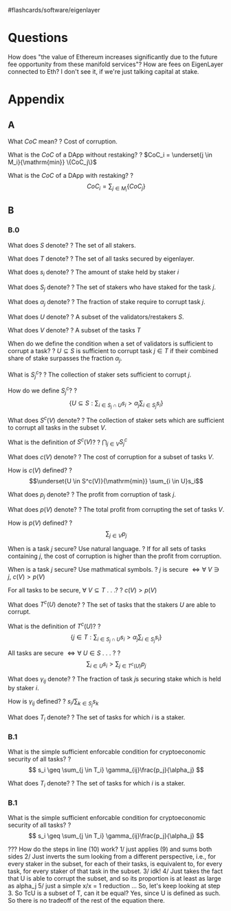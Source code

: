 
#flashcards/software/eigenlayer

# Questions

How does "the value of Ethereum increases significantly due to the future fee opportunity from these manifold services"? How are fees on EigenLayer connected to Eth? I don't see it, if we're just talking capital at stake.

# Appendix

## A

What $CoC$ mean?
?
Cost of corruption.
<!--SR:2022-09-19,26,250-->

What is the $CoC$ of a DApp without restaking?
?
$CoC_i = \underset{j \in M_i}{\mathrm{min}} \{CoC_j\}$
<!--SR:2022-10-24,49,270-->

What is the $CoC$ of a DApp with restaking?
?
$$CoC_i = \sum_{j \in M_i} \{CoC_j\}$$
<!--SR:2022-10-01,35,270-->

## B

### B.0

What does $S$ denote?
?
The set of all stakers.
<!--SR:2022-10-17,37,230-->

What does $T$ denote?
?
The set of all tasks secured by eigenlayer.
<!--SR:2022-11-07,56,250-->

What does $s_i$ denote?
?
The amount of stake held by staker $i$
<!--SR:2022-10-20,35,230-->

What does $S_j$ denote?
?
The set of stakers who have staked for the task $j$.
<!--SR:2022-11-10,62,270-->

What does $\alpha_j$ denote?
?
The fraction of stake require to corrupt task $j$.
<!--SR:2022-10-09,42,270-->

What does $U$ denote?
?
A subset of the validators/restakers $S$.
<!--SR:2022-11-08,60,270-->

What does $V$ denote?
?
A subset of the tasks $T$
<!--SR:2022-09-17,12,250-->

When do we define the condition when a set of validators is sufficient to corrupt a task?
?
$U \subseteq S$ is sufficient to corrupt task $j \in T$ if their combined share of stake surpasses the fraction $\alpha_j$.
<!--SR:2022-10-27,43,210-->

What is $S_j^c$?
?
The collection of staker sets sufficient to corrupt $j$.
<!--SR:2022-09-16,27,270-->

How do we define $S_j^c$?
?
$$
\{ U \subseteq S : \sum_{i \in S_j \cap U} s_i > \alpha_j \sum_{i \in S_j} s_i\}
$$
<!--SR:2022-10-27,51,270-->

What does $S^c(V)$ denote?
?
The collection of staker sets which are sufficient to corrupt all tasks in the subset $V$.
<!--SR:2022-11-19,68,270-->

What is the definition of $S^c(V)$?
?
$\bigcap_{j \in V} S_j^c$
<!--SR:2022-10-28,51,270-->

What does $c(V)$ denote?
?
The cost of corruption for a subset of tasks $V$.
<!--SR:2022-10-21,46,270-->

How is $c(V)$ defined?
?
$$\underset{U \in S^c(V)}{\mathrm{min}} \sum_{i \in U}s_i$$
<!--SR:2022-10-11,39,250-->

What does $p_j$ denote?
?
The profit from corruption of task $j$.
<!--SR:2022-12-05,81,290-->

What does $p(V)$ denote?
?
The total profit from corrupting the set of tasks $V$.
<!--SR:2022-11-15,66,270-->

How is $p(V)$ defined?
?
$$\sum_{j \in V} p_j$$
<!--SR:2022-11-27,75,290-->

When is a task $j$ secure? Use natural language.
?
If for all sets of tasks containing $j$, the cost of corruption is higher than the profit from corruption.
<!--SR:2022-10-22,47,250-->

When is a task $j$ secure? Use mathmatical symbols.
?
$j$ is secure $\iff \forall\ V \ni j,\ c(V) > p(V)$
<!--SR:2022-11-09,61,270-->

For all tasks to be secure, $\forall\ V \subseteq T$ . . .?
?
$c(V) > p(V)$
<!--SR:2022-09-16,29,290-->

What does $T^c(U)$ denote?
?
The set of tasks that the stakers $U$ are able to corrupt.
<!--SR:2022-09-26,32,270-->

What is the definition of $T^c(U)$?
?
$$
\{j \in T : \sum_{i \in S_j \cap U} s_i > \alpha_j \sum_{i \in S_j}s_i\}
$$
<!--SR:2022-10-02,27,210-->


All tasks are secure $\iff \forall\ U \in S$ . . . ?
?
$$\sum_{i \in U}s_i > \sum_{j \in T^c(U)} p_j $$
<!--SR:2022-09-22,9,210-->

What does $\gamma_{ij}$ denote?
?
The fraction of task $j$s securing stake which is held by staker $i$.
<!--SR:2022-11-16,67,290-->

How is $\gamma_{ij}$ defined?
?
$s_i/\sum_{k \in S_j} s_k$
<!--SR:2022-11-01,51,250-->

What does $T_i$ denote?
?
The set of tasks for which $i$ is a staker.
<!--SR:2022-11-20,70,290-->

### B.1

What is the simple sufficient enforcable condition for cryptoeconomic security of all tasks?
?
$$
s_i \geq \sum_{j \in T_i} \gamma_{ij}\frac{p_j}{\alpha_j}
$$
<!--SR:2022-10-01,21,230-->

What does $T_i$ denote?
?
The set of tasks for which $i$ is a staker.
<!--SR:2022-11-20,70,290-->

### B.1

What is the simple sufficient enforcable condition for cryptoeconomic security of all tasks?
?
$$
s_i \geq \sum_{j \in T_i} \gamma_{ij}\frac{p_j}{\alpha_j}
$$
<!--SR:2022-10-01,21,230-->


??? How do the steps in line (10) work?
1/  just applies (9) and sums both sides
2/ Just inverts the sum looking from a different perspective, i.e., for every staker in the subset, for each of their tasks, is equivalent to, for every task, for every staker of that task in the subset.
3/ idk!
4/ Just takes the fact that U is able to corrupt the subset, and so its proportion is at least as large as alpha_j
5/ just a simple x/x = 1 reduction
...
So, let's keep looking at step 3. So TcU is a subset of T, can it be equal? Yes, since U is defined as such. So there is no tradeoff of the rest of the equation there.